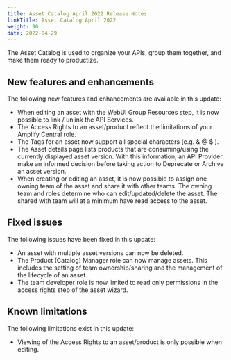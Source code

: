 ```yaml
---
title: Asset Catalog April 2022 Release Notes
linkTitle: Asset Catalog April 2022
weight: 90
date: 2022-04-29
---
```


The Asset Catalog is used to organize your APIs, group them together, and make them ready to productize.

## New features and enhancements

The following new features and enhancements are available in this update:

* When editing an asset with the WebUI Group Resources step, it is now possible to link / unlink the API Services.
* The Access Rights to an asset/product reflect the limitations of your Amplify Central role.
* The Tags for an asset now support all special characters (e.g. & @ $ ).
* The Asset details page lists products that are consuming/using the currently displayed asset version. With this information, an API Provider make an informed decision before taking action to Deprecate or Archive an asset version.
* When creating or editing an asset, it is now possible to assign one owning team of the asset and share it with other teams. The owning team and roles determine who can edit/updated/delete the asset. The shared with team will at a minimum have read access to the asset.

## Fixed issues

The following issues have been fixed in this update:

* An asset with multiple asset versions can now be deleted.
* The Product (Catalog) Manager role can now manage assets. This includes the setting of team ownership/sharing and the management of the lifecycle of an asset.
* The team developer role is now limited to read only permissions in the access rights step of the asset wizard.

## Known limitations

The following limitations exist in this update:

* Viewing of the Access Rights to an asset/product is only possible when editing.
